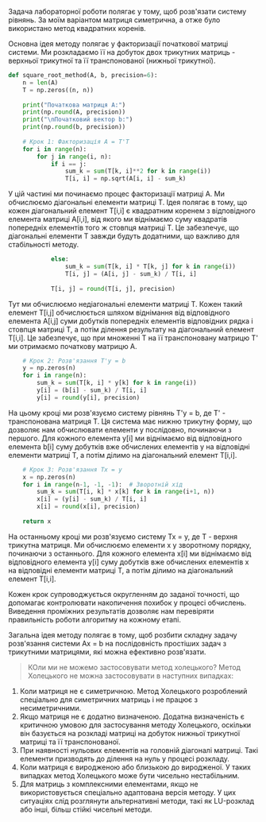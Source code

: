 

Задача лабораторної роботи полягає у тому, щоб розв'язати систему рівнянь. За моїм варіантом матриця симетрична, а отже було використано метод квадратних коренів.


Основна ідея методу полягає у факторизації початкової матриці системи. Ми розкладаємо її на добуток двох трикутних матриць - верхньої трикутної та її транспонованої (нижньої трикутної).


```python
def square_root_method(A, b, precision=6):
    n = len(A)
    T = np.zeros((n, n))
    
    print("Початкова матриця A:")
    print(np.round(A, precision))
    print("\nПочатковий вектор b:")
    print(np.round(b, precision))
    
    # Крок 1: Факторизація A = T'T
    for i in range(n):
        for j in range(i, n):
            if i == j:
                sum_k = sum(T[k, i]**2 for k in range(i))
                T[i, i] = np.sqrt(A[i, i] - sum_k)
```

У цій частині ми починаємо процес факторизації матриці A. Ми обчислюємо діагональні елементи матриці T. Ідея полягає в тому, що кожен діагональний елемент T[i,i] є квадратним коренем з відповідного елемента матриці A[i,i], від якого ми віднімаємо суму квадратів попередніх елементів того ж стовпця матриці T. Це забезпечує, що діагональні елементи T завжди будуть додатними, що важливо для стабільності методу.

```python
            else:
                sum_k = sum(T[k, i] * T[k, j] for k in range(i))
                T[i, j] = (A[i, j] - sum_k) / T[i, i]
            
            T[i, j] = round(T[i, j], precision)
```

Тут ми обчислюємо недіагональні елементи матриці T. Кожен такий елемент T[i,j] обчислюється шляхом віднімання від відповідного елемента A[i,j] суми добутків попередніх елементів відповідних рядка і стовпця матриці T, а потім ділення результату на діагональний елемент T[i,i]. Це забезпечує, що при множенні T на її транспоновану матрицю T' ми отримаємо початкову матрицю A.

```python
    # Крок 2: Розв'язання T'y = b
    y = np.zeros(n)
    for i in range(n):
        sum_k = sum(T[k, i] * y[k] for k in range(i))
        y[i] = (b[i] - sum_k) / T[i, i]
        y[i] = round(y[i], precision)
```

На цьому кроці ми розв'язуємо систему рівнянь T'y = b, де T' - транспонована матриця T. Ця система має нижню трикутну форму, що дозволяє нам обчислювати елементи y послідовно, починаючи з першого. Для кожного елемента y[i] ми віднімаємо від відповідного елемента b[i] суму добутків вже обчислених елементів y на відповідні елементи матриці T, а потім ділимо на діагональний елемент T[i,i].

```python
    # Крок 3: Розв'язання Tx = y
    x = np.zeros(n)
    for i in range(n-1, -1, -1):  # Зворотній хід
        sum_k = sum(T[i, k] * x[k] for k in range(i+1, n))
        x[i] = (y[i] - sum_k) / T[i, i]
        x[i] = round(x[i], precision)
    
    return x
```

На останньому кроці ми розв'язуємо систему Tx = y, де T - верхня трикутна матриця. Ми обчислюємо елементи x у зворотному порядку, починаючи з останнього. Для кожного елемента x[i] ми віднімаємо від відповідного елемента y[i] суму добутків вже обчислених елементів x на відповідні елементи матриці T, а потім ділимо на діагональний елемент T[i,i].

Кожен крок супроводжується округленням до заданої точності, що допомагає контролювати накопичення похибок у процесі обчислень. Виведення проміжних результатів дозволяє нам перевіряти правильність роботи алгоритму на кожному етапі.

Загальна ідея методу полягає в тому, щоб розбити складну задачу розв'язання системи Ax = b на послідовність простіших задач з трикутними матрицями, які можна ефективно розв'язати.

> КОли ми не можемо застосовувати метод холецького?
Метод Холецького не можна застосовувати в наступних випадках:
1. Коли матриця не є симетричною. Метод Холецького розроблений спеціально для симетричних матриць і не працює з несиметричними.
2. Якщо матриця не є додатно визначеною. Додатна визначеність є критичною умовою для застосування методу Холецького, оскільки він базується на розкладі матриці на добуток нижньої трикутної матриці та її транспонованої.
3. При наявності нульових елементів на головній діагоналі матриці. Такі елементи призводять до ділення на нуль у процесі розкладу.
4. Коли матриця є виродженою або близькою до виродженої. У таких випадках метод Холецького може бути чисельно нестабільним.
5. Для матриць з комплексними елементами, якщо не використовується спеціально адаптована версія методу.
У цих ситуаціях слід розглянути альтернативні методи, такі як LU-розклад або інші, більш стійкі чисельні методи.